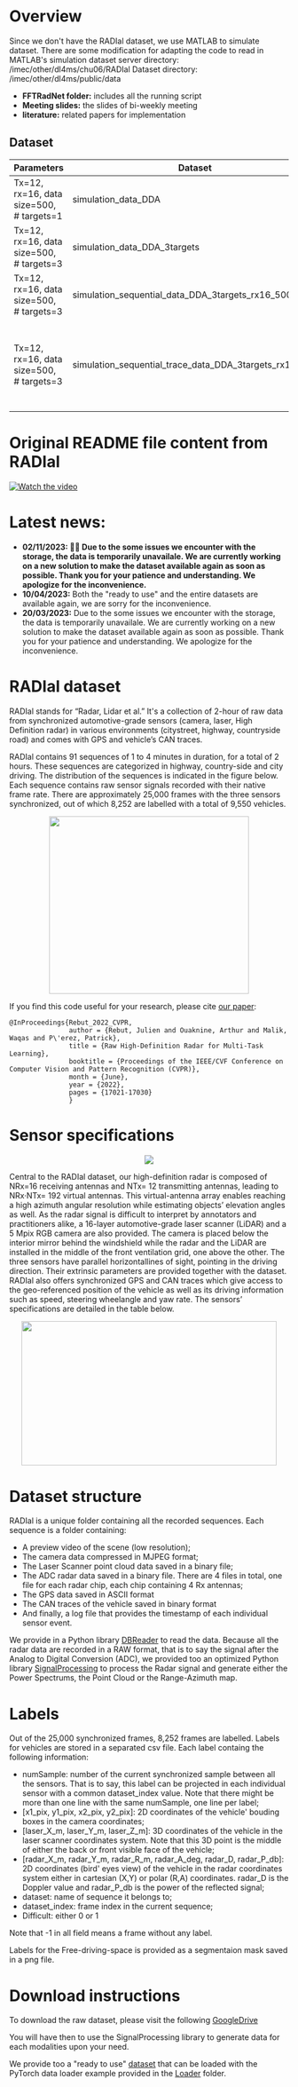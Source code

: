 # Overview
Since we don't have the RADIal dataset, we use MATLAB to simulate dataset. There are some modification for adapting the code to read in MATLAB's simulation dataset
server directory: /imec/other/dl4ms/chu06/RADIal
Dataset directory: /imec/other/dl4ms/public/data
- **FFTRadNet folder:** includes all the running script
- **Meeting slides:** the slides of bi-weekly meeting
- **literature:** related papers for implementation

## Dataset 

|                Parameters                    | Dataset |  Notes |
|----------------------------------------------|---------------|-----------------|
| Tx=12, rx=16, data size=500, # targets=1     | simulation_data_DDA         |            |
| Tx=12, rx=16, data size=500, # targets=3     | simulation_data_DDA_3targets         |            |
| Tx=12, rx=16, data size=500, # targets=3     | simulation_sequential_data_DDA_3targets_rx16_500         | Simulate sequential movement  |
| Tx=12, rx=16, data size=500, # targets=3     | simulation_sequential_trace_data_DDA_3targets_rx16_500         | Simulate sequential movement (with random starting point and with limitation of 5<range<100)            |



# Original README file content from RADIal

[![Watch the video](https://img.youtube.com/vi/bBEKZ7dl7zE/maxresdefault.jpg)](https://youtu.be/bBEKZ7dl7zE)

# Latest news:
- **02/11/2023: :rotating_light::construction: Due to the some issues we encounter with the storage, the data is temporarily unavailale. We are currently working on a new solution to make the dataset available again as soon as possible. Thank you for your patience and understanding. We apologize for the inconvenience.**
- **10/04/2023:** Both the "ready to use" and the entire datasets are available again, we are sorry for the inconvenience.   
- **20/03/2023:** Due to the some issues we encounter with the storage, the data is temporarily unavailale. We are currently working on a new solution to make the dataset available again as soon as possible. Thank you for your patience and understanding. We apologize for the inconvenience.  

<!--
- **14/03/2022:** **RADIal full resolution is available now! Check the download section.** We moved the dataset to a new location to guarantee enough download bandwith. 
-->

# RADIal dataset
RADIal stands for “Radar,  Lidar et  al.” It's a collection of 2-hour of raw  data  from  synchronized  automotive-grade  sensors (camera,  laser,  High Definition  radar)  in  various  environments  (citystreet,  highway,  countryside  road) and comes with GPS and vehicle’s CAN traces.

RADIal contains 91 sequences of 1 to 4 minutes in duration, for a total of 2 hours. These sequences are categorized in highway, country-side and city driving. The distribution of the sequences is indicated in the figure below. Each  sequence  contains raw  sensor signals recorded  with their native frame rate. There are approximately 25,000 frames with the three sensors synchronized, out of which 8,252 are labelled with a total of 9,550 vehicles.<br/>

<p align="center">
  <img src="images/RADIal_statistics.png" width="360" height="320">
</p>

If you find this code useful for your research, please cite [our paper](https://openaccess.thecvf.com/content/CVPR2022/html/Rebut_Raw_High-Definition_Radar_for_Multi-Task_Learning_CVPR_2022_paper.html):
```
@InProceedings{Rebut_2022_CVPR,
               author = {Rebut, Julien and Ouaknine, Arthur and Malik, Waqas and P\'erez, Patrick},
               title = {Raw High-Definition Radar for Multi-Task Learning},
               booktitle = {Proceedings of the IEEE/CVF Conference on Computer Vision and Pattern Recognition (CVPR)},
               month = {June},
               year = {2022},
               pages = {17021-17030}
               }
```

# Sensor  specifications
<p align="center">
  <img src="images/vehicle.png">
</p>

Central  to  the RADIal  dataset,   our  high-definition  radar  is  composed  of NRx=16 receiving antennas and NTx= 12 transmitting antennas, leading to NRx·NTx= 192 virtual antennas. This virtual-antenna array enables reaching a high azimuth angular resolution while estimating objects’ elevation angles as well. As the radar signal is difficult to interpret by annotators and practitioners alike, a 16-layer automotive-grade laser scanner (LiDAR) and a 5 Mpix RGB camera are also provided. The  camera  is  placed  below  the  interior  mirror behind the windshield while the radar and the LiDAR are installed in the middle of the front ventilation grid, one above the other. The three sensors have parallel horizontallines of sight, pointing in the driving direction. Their extrinsic parameters are provided together with the dataset.  RADIal also offers synchronized GPS and CAN traces which give access to the geo-referenced position of the vehicle as well as its driving information such as speed, steering wheelangle and yaw rate. The sensors’ specifications are detailed in the table below.<br/>

<p align="center">
  <img src="images/Sensor_Specs.png" width="460" height="260" >
</p>

# Dataset structure
RADIal is a unique folder containing all the recorded sequences. Each sequence is a folder containing:
* A preview video of the scene (low resolution);
* The camera data compressed in MJPEG format;
* The Laser Scanner point cloud data saved in a binary file;
* The ADC radar data saved in a binary file. There are 4 files in total, one file for each radar chip, each chip containing 4 Rx antennas;
* The GPS data saved in ASCII format
* The CAN traces of the vehicle saved in binary format
* And finally, a log file that provides the timestamp of each individual sensor event.

We provide in a Python library [DBReader](https://github.com/valeoai/RADIal/tree/main/DBReader) to read the data.
Because all the radar data are recorded in a RAW format, that is to say the signal after the Analog to Digital Conversion (ADC), we provided too an optimized Python library [SignalProcessing](https://github.com/valeoai/RADIal/tree/main/SignalProcessing) to process the Radar signal and generate either the Power Spectrums, the Point Cloud or the Range-Azimuth map.

# Labels
Out of the 25,000 synchronized frames, 8,252 frames are labelled.
Labels for vehicles are stored in a separated csv file. Each label containg the following information:
* numSample: number of the current synchronized sample between all the sensors. That is to say, this label can be projected in each individual sensor with a common dataset_index	value. Note that there might be more than one line with the same numSample, one line per label;
* [x1_pix, y1_pix, x2_pix, y2_pix]: 2D coordinates of the vehicle' bouding boxes in the camera coordinates;
* [laser_X_m, laser_Y_m, laser_Z_m]: 3D coordinates of the vehicle in the laser scanner coordinates system. Note that this 3D point is the middle of either the back or front visible face of the vehicle;
* [radar_X_m, radar_Y_m, radar_R_m, radar_A_deg, radar_D, radar_P_db]: 2D coordinates (bird' eyes view) of the vehicle in the radar coordinates system either in cartesian (X,Y) or polar (R,A) coordinates. radar_D is the Doppler value and radar_P_db is the power of the reflected signal;
* dataset: name of sequence it belongs to;
* dataset_index: frame index in the current sequence;
* Difficult: either 0 or 1

Note that -1 in all field means a frame without any label.

Labels for the Free-driving-space is provided as a segmentaion mask saved in a png file.

# Download instructions
To download the raw dataset, please visit the following [GoogleDrive](https://drive.google.com/drive/folders/1JHPLQsjwtO0SOgAgkq8KOqXndKaOGwFM?usp=sharing)

You will have then to use the SignalProcessing library to generate data for each modalities upon your need.

We provide too a "ready to use" [dataset](https://drive.google.com/drive/folders/1UJAQMr1Hv2KWsqgv_JYGd9TWea2v-Tqb?usp=sharing) that can be loaded with the PyTorch data loader example provided in the [Loader](https://github.com/valeoai/RADIal/tree/main/loader) folder.
